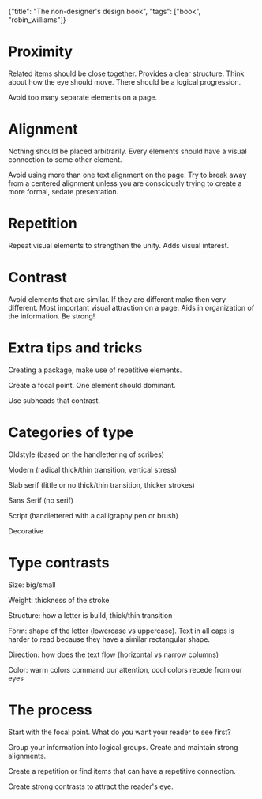 {"title": "The non-designer's design book", "tags": ["book", "robin_williams"]}

# Proximity
Related items should be close together. Provides a clear structure. Think about
how the eye should move. There should be a logical progression.

Avoid too many separate elements on a page.

# Alignment
Nothing should be placed arbitrarily. Every elements should have a visual
connection to some other element.

Avoid using more than one text alignment on the page. Try to break away from a
centered alignment unless you are consciously trying to create a more formal,
sedate presentation.

# Repetition
Repeat visual elements to strengthen the unity. Adds visual interest.

# Contrast
Avoid elements that are similar. If they are different make then very
different. Most important visual attraction on a page. Aids in organization of
the information. Be strong!

# Extra tips and tricks
Creating a package, make use of repetitive elements.

Create a focal point. One element should dominant.

Use subheads that contrast.

# Categories of type
Oldstyle (based on the handlettering of scribes)

Modern (radical thick/thin transition, vertical stress)

Slab serif (little or no thick/thin transition, thicker strokes)

Sans Serif (no serif)

Script (handlettered with a calligraphy pen or brush)

Decorative

# Type contrasts
Size: big/small

Weight: thickness of the stroke

Structure: how a letter is build, thick/thin transition

Form: shape of the letter (lowercase vs uppercase). Text in all caps is harder
to read because they have a similar rectangular shape.

Direction: how does the text flow (horizontal vs narrow columns)

Color: warm colors command our attention, cool colors recede from our eyes

# The process
Start with the focal point. What do you want your reader to see first?

Group your information into logical groups. Create and maintain strong alignments.

Create a repetition or find items that can have a repetitive connection.

Create strong contrasts to attract the reader's eye.
